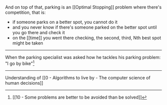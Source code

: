 And on top of that, parking is an [[Optimal Stopping]] problem where there's competition, that is:

- if someone parks on a better spot, you cannot do it
- and you never know if there's someone parked on the better spot until you go there and check it
- on the [[time]] you went there checking, the second, third, Nth best spot might be taken

---

When the parking specialist was asked how he tackles his parking problem: "I go by bike"[^1]

---

Understanding of [[0 - Algorithms to live by - The computer science of human decisions]]

[^1]: [[10 - Some problems are better to be avoided than be solved]]